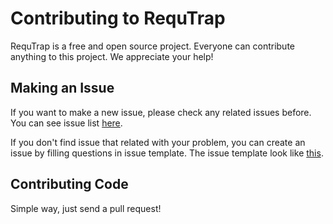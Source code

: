 # Contributing to RequTrap
RequTrap is a free and open source project.
Everyone can contribute anything to this project.
We appreciate your help!

## Making an Issue
If you want to make a new issue, please check any related issues before.
You can see issue list [here](https://github.com/libidev/requtrap.go/issues).

If you don't find issue that related with your problem, you can create an issue
by filling questions in issue template.
The issue template look like [this](./.github/ISSUE_TEMPLATE/bug-report.md).

## Contributing Code
Simple way, just send a pull request!
